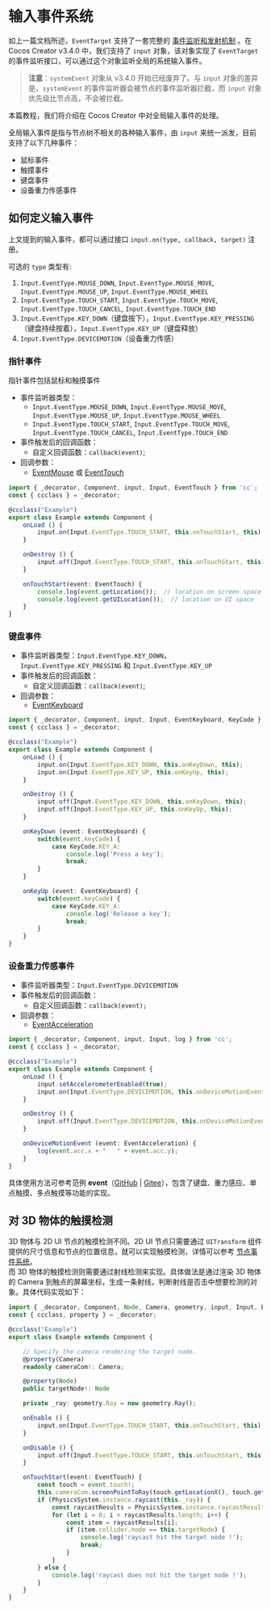 # 输入事件系统

如上一篇文档所述，`EventTarget` 支持了一套完整的 [事件监听和发射机制](event-emit.md) 。在 Cocos Creator v3.4.0 中，我们支持了 `input` 对象，该对象实现了 `EventTarget` 的事件监听接口，可以通过这个对象监听全局的系统输入事件。

> **注意**：`systemEvent` 对象从 v3.4.0 开始已经废弃了。与 `input` 对象的差异是，`systemEvent` 的事件监听器会被节点的事件监听器拦截，而 `input` 对象优先级比节点高，不会被拦截。

本篇教程，我们将介绍在 Cocos Creator 中对全局输入事件的处理。

全局输入事件是指与节点树不相关的各种输入事件，由 `input` 来统一派发，目前支持了以下几种事件：

- 鼠标事件
- 触摸事件
- 键盘事件
- 设备重力传感事件

## 如何定义输入事件

上文提到的输入事件，都可以通过接口 `input.on(type, callback, target)` 注册。

可选的 `type` 类型有:

1. `Input.EventType.MOUSE_DOWN`, `Input.EventType.MOUSE_MOVE`, `Input.EventType.MOUSE_UP`, `Input.EventType.MOUSE_WHEEL`
2. `Input.EventType.TOUCH_START`, `Input.EventType.TOUCH_MOVE`, `Input.EventType.TOUCH_CANCEL`, `Input.EventType.TOUCH_END`
3. `Input.EventType.KEY_DOWN`（键盘按下），`Input.EventType.KEY_PRESSING`（键盘持续按着），`Input.EventType.KEY_UP`（键盘释放）
4. `Input.EventType.DEVICEMOTION`（设备重力传感）

### 指针事件

指针事件包括鼠标和触摸事件
- 事件监听器类型：
    - `Input.EventType.MOUSE_DOWN`, `Input.EventType.MOUSE_MOVE`, `Input.EventType.MOUSE_UP`, `Input.EventType.MOUSE_WHEEL`
    - `Input.EventType.TOUCH_START`, `Input.EventType.TOUCH_MOVE`, `Input.EventType.TOUCH_CANCEL`, `Input.EventType.TOUCH_END`
- 事件触发后的回调函数：
    - 自定义回调函数：`callback(event)`;
- 回调参数：
    - [EventMouse](__APIDOC__/zh/#/docs/3.3/zh/event/Class/EventMouse) 或 [EventTouch](__APIDOC__/zh/#/docs/3.3/zh/event/Class/EventTouch)

```ts
import { _decorator, Component, input, Input, EventTouch } from 'cc';
const { ccclass } = _decorator;

@ccclass("Example")
export class Example extends Component {
    onLoad () {
        input.on(Input.EventType.TOUCH_START, this.onTouchStart, this);
    }

    onDestroy () {
        input.off(Input.EventType.TOUCH_START, this.onTouchStart, this);
    }

    onTouchStart(event: EventTouch) {
        console.log(event.getLocation());  // location on screen space
        console.log(event.getUILocation());  // location on UI space
    }
}
```

### 键盘事件

- 事件监听器类型：`Input.EventType.KEY_DOWN`，`Input.EventType.KEY_PRESSING` 和 `Input.EventType.KEY_UP`
- 事件触发后的回调函数：
    - 自定义回调函数：`callback(event)`;
- 回调参数：
    - [EventKeyboard](__APIDOC__/zh/#/docs/3.3/zh/event/Class/EventKeyboard)

```ts
import { _decorator, Component, input, Input, EventKeyboard, KeyCode } from 'cc';
const { ccclass } = _decorator;

@ccclass("Example")
export class Example extends Component {
    onLoad () {
        input.on(Input.EventType.KEY_DOWN, this.onKeyDown, this);
        input.on(Input.EventType.KEY_UP, this.onKeyUp, this);
    }

    onDestroy () {
        input.off(Input.EventType.KEY_DOWN, this.onKeyDown, this);
        input.off(Input.EventType.KEY_UP, this.onKeyUp, this);
    }

    onKeyDown (event: EventKeyboard) {
        switch(event.keyCode) {
            case KeyCode.KEY_A:
                console.log('Press a key');
                break;
        }
    }

    onKeyUp (event: EventKeyboard) {
        switch(event.keyCode) {
            case KeyCode.KEY_A:
                console.log('Release a key');
                break;
        }
    }
}
```

### 设备重力传感事件

- 事件监听器类型：`Input.EventType.DEVICEMOTION`
- 事件触发后的回调函数：
    - 自定义回调函数：`callback(event);`
- 回调参数：
    - [EventAcceleration](__APIDOC__/zh/#/docs/3.3/zh/event/Class/EventAcceleration)

```ts
import { _decorator, Component, input, Input, log } from 'cc';
const { ccclass } = _decorator;

@ccclass("Example")
export class Example extends Component {
    onLoad () {
        input.setAccelerometerEnabled(true);
        input.on(Input.EventType.DEVICEMOTION, this.onDeviceMotionEvent, this);
    }

    onDestroy () {
        input.off(Input.EventType.DEVICEMOTION, this.onDeviceMotionEvent, this);
    }

    onDeviceMotionEvent (event: EventAcceleration) {
        log(event.acc.x + "   " + event.acc.y);
    }
}
```

具体使用方法可参考范例 **event**（[GitHub](https://github.com/cocos-creator/test-cases-3d/tree/v3.3/assets/cases/event) | [Gitee](https://gitee.com/mirrors_cocos-creator/test-cases-3d/tree/v3.3/assets/cases/event)），包含了键盘、重力感应、单点触摸、多点触摸等功能的实现。

## 对 3D 物体的触摸检测

3D 物体与 2D UI 节点的触摸检测不同。2D UI 节点只需要通过 `UITransform` 组件提供的尺寸信息和节点的位置信息，就可以实现触摸检测，详情可以参考 [节点事件系统](event-node.ts)。  
而 3D 物体的触摸检测则需要通过射线检测来实现。具体做法是通过渲染 3D 物体的 Camera 到触点的屏幕坐标，生成一条射线，判断射线是否击中想要检测的对象。具体代码实现如下：

```ts
import { _decorator, Component, Node, Camera, geometry, input, Input, EventTouch, PhysicsSystem } from 'cc';
const { ccclass, property } = _decorator;

@ccclass("Example")
export class Example extends Component {

    // Specify the camera rendering the target node.
    @property(Camera)
    readonly cameraCom!: Camera;

    @property(Node)
    public targetNode!: Node

    private _ray: geometry.Ray = new geometry.Ray();

    onEnable () {
        input.on(Input.EventType.TOUCH_START, this.onTouchStart, this);
    }

    onDisable () {
        input.off(Input.EventType.TOUCH_START, this.onTouchStart, this);
    }

    onTouchStart(event: EventTouch) {
        const touch = event.touch!;
        this.cameraCom.screenPointToRay(touch.getLocationX(), touch.getLocationY(), this._ray);
        if (PhysicsSystem.instance.raycast(this._ray)) {
            const raycastResults = PhysicsSystem.instance.raycastResults;
            for (let i = 0; i < raycastResults.length; i++) {
                const item = raycastResults[i];
                if (item.collider.node == this.targetNode) {
                    console.log('raycast hit the target node !');
                    break;
                }
            }
        } else {
            console.log('raycast does not hit the target node !');
        }
    }
}
```